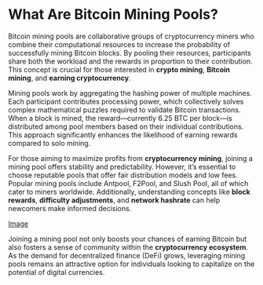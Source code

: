 # What Are Bitcoin Mining Pools?

Bitcoin mining pools are collaborative groups of cryptocurrency miners who combine their computational resources to increase the probability of successfully mining Bitcoin blocks. By pooling their resources, participants share both the workload and the rewards in proportion to their contribution. This concept is crucial for those interested in **crypto mining**, **Bitcoin mining**, and **earning cryptocurrency**.

Mining pools work by aggregating the hashing power of multiple machines. Each participant contributes processing power, which collectively solves complex mathematical puzzles required to validate Bitcoin transactions. When a block is mined, the reward—currently 6.25 BTC per block—is distributed among pool members based on their individual contributions. This approach significantly enhances the likelihood of earning rewards compared to solo mining.

For those aiming to maximize profits from **cryptocurrency mining**, joining a mining pool offers stability and predictability. However, it’s essential to choose reputable pools that offer fair distribution models and low fees. Popular mining pools include Antpool, F2Pool, and Slush Pool, all of which cater to miners worldwide. Additionally, understanding concepts like **block rewards**, **difficulty adjustments**, and **network hashrate** can help newcomers make informed decisions.

[Image](https://github.com/user-attachments/assets/b6e7b7a2-655e-4d44-8baa-20c566a3cb65)

Joining a mining pool not only boosts your chances of earning Bitcoin but also fosters a sense of community within the **cryptocurrency ecosystem**. As the demand for decentralized finance (DeFi) grows, leveraging mining pools remains an attractive option for individuals looking to capitalize on the potential of digital currencies.